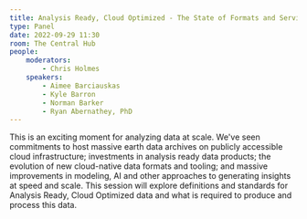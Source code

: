 ```yaml
---
title: Analysis Ready, Cloud Optimized - The State of Formats and Services
type: Panel
date: 2022-09-29 11:30
room: The Central Hub
people:
    moderators:
        - Chris Holmes
    speakers:
        - Aimee Barciauskas
        - Kyle Barron
        - Norman Barker
        - Ryan Abernathey, PhD
---
```

This is an exciting moment for analyzing data at scale. We've seen commitments to host massive earth data archives on publicly accessible cloud infrastructure; investments in analysis ready data products; the evolution of new cloud-native data formats and tooling; and massive improvements in modeling, AI and other approaches to generating insights at speed and scale. This session will explore definitions and standards for Analysis Ready, Cloud Optimized data and what is required to produce and process this data.
